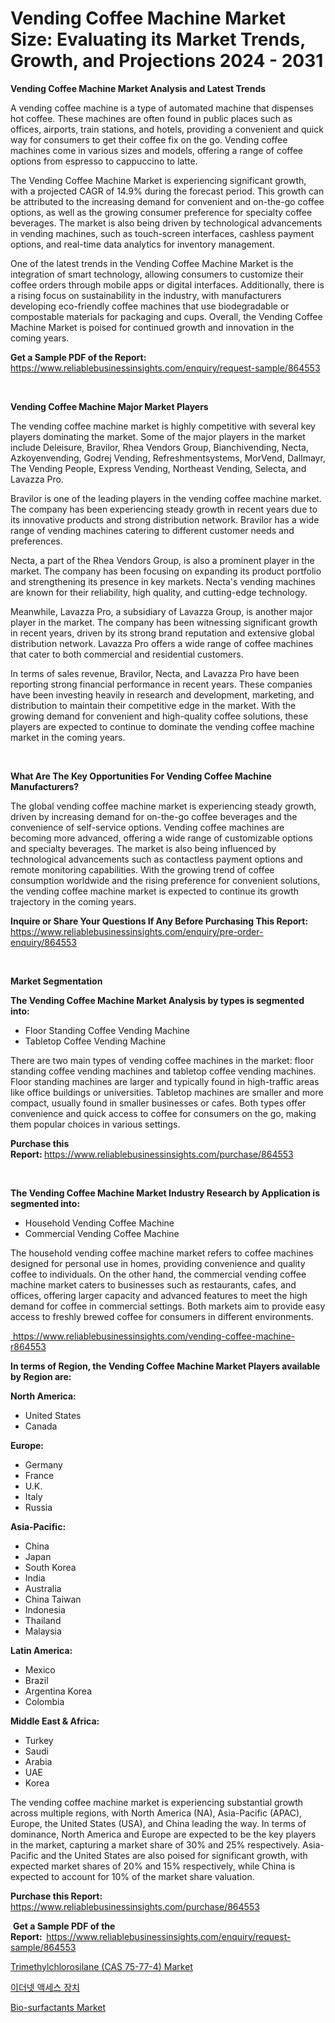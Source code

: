 <p><h1>Vending Coffee Machine Market Size: Evaluating its Market Trends, Growth, and Projections 2024 - 2031</h1></p><p><strong>Vending Coffee Machine Market Analysis and Latest Trends</strong></p>
<p><p>A vending coffee machine is a type of automated machine that dispenses hot coffee. These machines are often found in public places such as offices, airports, train stations, and hotels, providing a convenient and quick way for consumers to get their coffee fix on the go. Vending coffee machines come in various sizes and models, offering a range of coffee options from espresso to cappuccino to latte.</p><p>The Vending Coffee Machine Market is experiencing significant growth, with a projected CAGR of 14.9% during the forecast period. This growth can be attributed to the increasing demand for convenient and on-the-go coffee options, as well as the growing consumer preference for specialty coffee beverages. The market is also being driven by technological advancements in vending machines, such as touch-screen interfaces, cashless payment options, and real-time data analytics for inventory management.</p><p>One of the latest trends in the Vending Coffee Machine Market is the integration of smart technology, allowing consumers to customize their coffee orders through mobile apps or digital interfaces. Additionally, there is a rising focus on sustainability in the industry, with manufacturers developing eco-friendly coffee machines that use biodegradable or compostable materials for packaging and cups. Overall, the Vending Coffee Machine Market is poised for continued growth and innovation in the coming years.</p></p>
<p><strong>Get a Sample PDF of the Report:&nbsp;</strong> <a href="https://www.reliablebusinessinsights.com/enquiry/request-sample/864553">https://www.reliablebusinessinsights.com/enquiry/request-sample/864553</a></p>
<p>&nbsp;</p>
<p><strong>Vending Coffee Machine Major Market Players</strong></p>
<p><p>The vending coffee machine market is highly competitive with several key players dominating the market. Some of the major players in the market include Deleisure, Bravilor, Rhea Vendors Group, Bianchivending, Necta, Azkoyenvending, Godrej Vending, Refreshmentsystems, MorVend, Dallmayr, The Vending People, Express Vending, Northeast Vending, Selecta, and Lavazza Pro.</p><p>Bravilor is one of the leading players in the vending coffee machine market. The company has been experiencing steady growth in recent years due to its innovative products and strong distribution network. Bravilor has a wide range of vending machines catering to different customer needs and preferences.</p><p>Necta, a part of the Rhea Vendors Group, is also a prominent player in the market. The company has been focusing on expanding its product portfolio and strengthening its presence in key markets. Necta's vending machines are known for their reliability, high quality, and cutting-edge technology.</p><p>Meanwhile, Lavazza Pro, a subsidiary of Lavazza Group, is another major player in the market. The company has been witnessing significant growth in recent years, driven by its strong brand reputation and extensive global distribution network. Lavazza Pro offers a wide range of coffee machines that cater to both commercial and residential customers.</p><p>In terms of sales revenue, Bravilor, Necta, and Lavazza Pro have been reporting strong financial performance in recent years. These companies have been investing heavily in research and development, marketing, and distribution to maintain their competitive edge in the market. With the growing demand for convenient and high-quality coffee solutions, these players are expected to continue to dominate the vending coffee machine market in the coming years.</p></p>
<p>&nbsp;</p>
<p><strong>What Are The Key Opportunities For Vending Coffee Machine Manufacturers?</strong></p>
<p><p>The global vending coffee machine market is experiencing steady growth, driven by increasing demand for on-the-go coffee beverages and the convenience of self-service options. Vending coffee machines are becoming more advanced, offering a wide range of customizable options and specialty beverages. The market is also being influenced by technological advancements such as contactless payment options and remote monitoring capabilities. With the growing trend of coffee consumption worldwide and the rising preference for convenient solutions, the vending coffee machine market is expected to continue its growth trajectory in the coming years.</p></p>
<p><strong>Inquire or Share Your Questions If Any Before Purchasing This Report:</strong> <a href="https://www.reliablebusinessinsights.com/enquiry/pre-order-enquiry/864553">https://www.reliablebusinessinsights.com/enquiry/pre-order-enquiry/864553</a></p>
<p>&nbsp;</p>
<p><strong>Market Segmentation</strong></p>
<p><strong>The Vending Coffee Machine Market Analysis by types is segmented into:</strong></p>
<p><ul><li>Floor Standing Coffee Vending Machine</li><li>Tabletop Coffee Vending Machine</li></ul></p>
<p><p>There are two main types of vending coffee machines in the market: floor standing coffee vending machines and tabletop coffee vending machines. Floor standing machines are larger and typically found in high-traffic areas like office buildings or universities. Tabletop machines are smaller and more compact, usually found in smaller businesses or cafes. Both types offer convenience and quick access to coffee for consumers on the go, making them popular choices in various settings.</p></p>
<p><strong>Purchase this Report:&nbsp;</strong><a href="https://www.reliablebusinessinsights.com/purchase/864553">https://www.reliablebusinessinsights.com/purchase/864553</a></p>
<p>&nbsp;</p>
<p><strong>The Vending Coffee Machine Market Industry Research by Application is segmented into:</strong></p>
<p><ul><li>Household Vending Coffee Machine</li><li>Commercial Vending Coffee Machine</li></ul></p>
<p><p>The household vending coffee machine market refers to coffee machines designed for personal use in homes, providing convenience and quality coffee to individuals. On the other hand, the commercial vending coffee machine market caters to businesses such as restaurants, cafes, and offices, offering larger capacity and advanced features to meet the high demand for coffee in commercial settings. Both markets aim to provide easy access to freshly brewed coffee for consumers in different environments.</p></p>
<p><a href="https://www.reliablebusinessinsights.com/vending-coffee-machine-r864553">&nbsp;https://www.reliablebusinessinsights.com/vending-coffee-machine-r864553</a></p>
<p><strong>In terms of Region, the Vending Coffee Machine Market Players available by Region are:</strong></p>
<p>
    <p> <strong> North America: </strong>
        <ul>
            <li>United States</li>
            <li>Canada</li>
        </ul>
        </p> 
    <p> <strong> Europe: </strong>
        <ul>
            <li>Germany</li>
            <li>France</li>
            <li>U.K.</li>
            <li>Italy</li>
            <li>Russia</li>
        </ul>
        </p> 
    <p> <strong> Asia-Pacific: </strong>
        <ul>
            <li>China</li>
            <li>Japan</li>
            <li>South Korea</li>
            <li>India</li>
            <li>Australia</li>
            <li>China Taiwan</li>
            <li>Indonesia</li>
            <li>Thailand</li>
            <li>Malaysia</li>
        </ul>
        </p> 
    <p> <strong> Latin America: </strong>
        <ul>
            <li>Mexico</li>
            <li>Brazil</li>
            <li>Argentina Korea</li>
            <li>Colombia</li>
        </ul>
        </p> 
    <p> <strong> Middle East & Africa: </strong>
        <ul>
            <li>Turkey</li>
            <li>Saudi</li>
            <li>Arabia</li>
            <li>UAE</li>
            <li>Korea</li>
        </ul>
    </p>
    </p>
<p><p>The vending coffee machine market is experiencing substantial growth across multiple regions, with North America (NA), Asia-Pacific (APAC), Europe, the United States (USA), and China leading the way. In terms of dominance, North America and Europe are expected to be the key players in the market, capturing a market share of 30% and 25% respectively. Asia-Pacific and the United States are also poised for significant growth, with expected market shares of 20% and 15% respectively, while China is expected to account for 10% of the market share valuation.</p></p>
<p><strong>Purchase this Report: </strong><a href="https://www.reliablebusinessinsights.com/purchase/864553">https://www.reliablebusinessinsights.com/purchase/864553</a></p>
<p>&nbsp;<strong>Get a Sample PDF of the Report:&nbsp;&nbsp;</strong><a href="https://www.reliablebusinessinsights.com/enquiry/request-sample/864553">https://www.reliablebusinessinsights.com/enquiry/request-sample/864553</a></p>
<p><strong></strong></p>
<p><p><a href="https://www.linkedin.com/pulse/trimethylchlorosilane-cas-75-77-4-market-global-regional-analysis-cuujf?trackingId=qMEMWiSAWaLij8n0tSWvCg%3D%3D">Trimethylchlorosilane (CAS 75-77-4) Market</a></p><p><a href="https://github.com/chupp85/Market-Research-Report-List-2/blob/main/1646974168960.md">이더넷 액세스 장치</a></p><p><a href="https://www.linkedin.com/pulse/global-bio-surfactants-market-sector-types-applications-player-e9fgf?trackingId=bugZCVtZautvZXO7gZE%2FAw%3D%3D">Bio-surfactants Market</a></p></p>